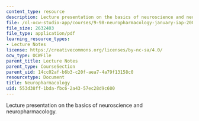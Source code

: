 ```yaml
---
content_type: resource
description: Lecture presentation on the basics of neuroscience and neuropharmacology.
file: /ol-ocw-studio-app/courses/9-98-neuropharmacology-january-iap-2009/553d38ff1bdafbc62a4357ec28d9c600_lecture_1.pdf
file_size: 2632403
file_type: application/pdf
learning_resource_types:
- Lecture Notes
license: https://creativecommons.org/licenses/by-nc-sa/4.0/
ocw_type: OCWFile
parent_title: Lecture Notes
parent_type: CourseSection
parent_uid: 14cc02af-b6b3-c20f-aea7-4a79f13158c0
resourcetype: Document
title: Neuropharmacology
uid: 553d38ff-1bda-fbc6-2a43-57ec28d9c600
---
```

Lecture presentation on the basics of neuroscience and neuropharmacology.